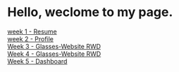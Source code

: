 <h1>Hello, weclome to my page. </h1>

<a href="https://weilin18.github.io/web-layout-training/week1-resume/index.html">week 1 - Resume</a><br>
<a href="https://weilin18.github.io/web-layout-training/week2_profile/index.html">week 2 - Profile</a><br>
<a href="https://weilin18.github.io/web-layout-training/week3-glasses-website/index.html">Week 3 - Glasses-Website RWD</a><br>
<a href="https://weilin18.github.io/web-layout-training/week4-glasses-website/dist/index.html">Week 4 - Glasses-Website RWD</a><br>
<a href="https://weilin18.github.io/web-layout-training/week5-dashboard/dist/index.html">Week 5 - Dashboard</a>
